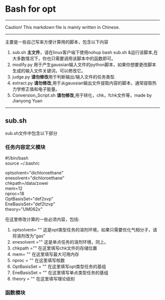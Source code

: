 # Bash for opt

------------------------------
Caution! This markdown file is mainly written in Chinese.

------------------------------
主要是一些自己写来方便计算用的脚本，包含以下内容
1. sub.sh **主文件**，请在linux客户端下使用nohup bash sub.sh &运行该脚本,在大多数情况下，你也只需要调用该脚本中的函数即可。
2. modify.py 用于产生gaussian输入文件的python脚本，如果你想要更改脚本生成的输入文件关键词，可以修改它。
3. judge.py **请勿修改**用于判断输出/输入文件的任务类型.
4. extract.py **请勿修改**,用于从gaussian输出文件提取内容的脚本，通常提取热力学修正值和电子能量。
5. Conversion_Script.sh **请勿修改**,用于转化，chk，fchk文件等，made by Jianyong Yuan  

------------------------------

## sub.sh
sub.sh文件中包含以下部分
### 任务内容定义模块
#!/bin/bash\
source ~/.bashrc

optsolvent="dichloroethane"\
enesolvent="dichloroethane"\
chkpath=/data/zxwei\
mem=12\
nproc=18\
OptBasisSet="def2svp"\
EneBasisSet="def2tzvp"\
theory="UM062x"

在这里修改计算的一些必须内容，包括:
1. optsolvent= "" 这是opt类型任务的溶剂环境，如果只需要优化气相分子，请将溶剂改为"gas"
2. enesolvent ="" 这是单点任务的溶剂环境，同上。
3. chkpath ="" 在这里填写chk文件的存储位置
4. mem= "" 在这里填写最大可用内存
5. nproc = "" 在这里填写核数
6. OptBasisSet = "" 在这里填写opt类型任务的基组
7. EneBasisSet = "" 在这里填写单点类型任务的基组
8. theory = "" 在这里填写理论级别


### 函数模块